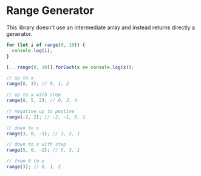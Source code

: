 # Range Generator

This library doesn't use an intermediate array and instead returns directly a generator.

```javascript
for (let i of range(0, 10)) {
  console.log(i);
}

[...range(0, 10)].forEach(x => console.log(x));

// up to x
range(0, 3); // 0, 1, 2

// up to x with step
range(0, 5, 2); // 0, 2, 4

// negative up to postive
range(-2, 2); // -2, -1, 0, 1

// down to x
range(3, 0, -1); // 3, 2, 1

// down to x with step
range(5, 0, -2); // 5, 3, 1

// from 0 to x
range(3); // 0, 1, 2
```
